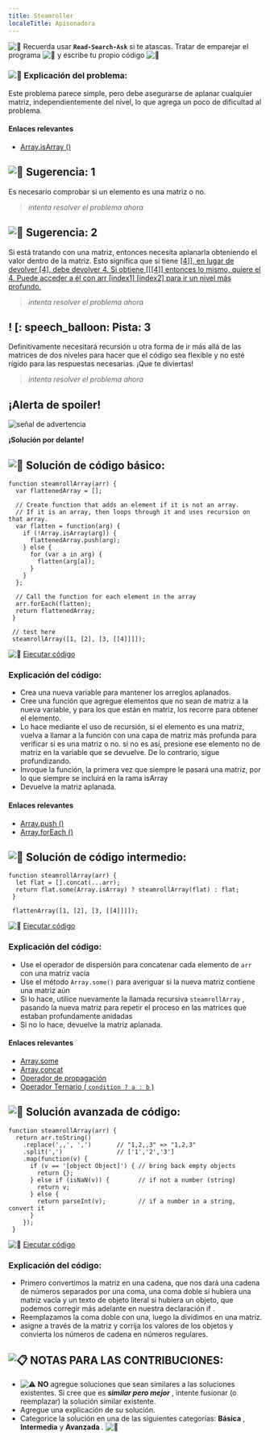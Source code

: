 ```yaml
---
title: Steamroller
localeTitle: Apisonadora
---
```

![:triangular_flag_on_post:](https://forum.freecodecamp.com/images/emoji/emoji_one/triangular_flag_on_post.png?v=3 ": triangular_flag_on_post:") Recuerda usar **`Read-Search-Ask`** si te atascas. Tratar de emparejar el programa ![:busts_in_silhouette:](https://forum.freecodecamp.com/images/emoji/emoji_one/busts_in_silhouette.png?v=3 ": busts_in_silhouette:") y escribe tu propio código ![:pencil:](https://forum.freecodecamp.com/images/emoji/emoji_one/pencil.png?v=3 ":lápiz:")

### ![:checkered_flag:](https://forum.freecodecamp.com/images/emoji/emoji_one/checkered_flag.png?v=3 ":bandera a cuadros:") Explicación del problema:

Este problema parece simple, pero debe asegurarse de aplanar cualquier matriz, independientemente del nivel, lo que agrega un poco de dificultad al problema.

#### Enlaces relevantes

*   [Array.isArray ()](http://forum.freecodecamp.com/t/javascript-array-isarray/14284)

## ![:speech_balloon:](https://forum.freecodecamp.com/images/emoji/emoji_one/speech_balloon.png?v=3 ": speech_balloon:") Sugerencia: 1

Es necesario comprobar si un elemento es una matriz o no.

> _intenta resolver el problema ahora_

## ![:speech_balloon:](https://forum.freecodecamp.com/images/emoji/emoji_one/speech_balloon.png?v=3 ": speech_balloon:") Sugerencia: 2

Si está tratando con una matriz, entonces necesita aplanarla obteniendo el valor dentro de la matriz. Esto significa que si tiene [\[4\]\], en lugar de devolver \[4\], debe devolver 4. Si obtiene \[\[\[4\]\] entonces lo mismo, quiere el 4. Puede acceder a él con arr \[index1\] \[index2\] para ir un nivel más profundo.](https://forum.freecodecamp.com/images/emoji/emoji_one/speech_balloon.png?v=3 ":speech_balloon:")

> _intenta resolver el problema ahora_

## ! \[: speech\_balloon: Pista: 3

Definitivamente necesitará recursión u otra forma de ir más allá de las matrices de dos niveles para hacer que el código sea flexible y no esté rígido para las respuestas necesarias. ¡Que te diviertas!

> _intenta resolver el problema ahora_

## ¡Alerta de spoiler!

![señal de advertencia](//discourse-user-assets.s3.amazonaws.com/original/2X/2/2d6c412a50797771301e7ceabd554cef4edcd74d.gif)

**¡Solución por delante!**

## ![:beginner:](https://forum.freecodecamp.com/images/emoji/emoji_one/beginner.png?v=3 ":principiante:") Solución de código básico:
```
function steamrollArray(arr) { 
  var flattenedArray = []; 
 
  // Create function that adds an element if it is not an array. 
  // If it is an array, then loops through it and uses recursion on that array. 
  var flatten = function(arg) { 
    if (!Array.isArray(arg)) { 
      flattenedArray.push(arg); 
    } else { 
      for (var a in arg) { 
        flatten(arg[a]); 
      } 
    } 
  }; 
 
  // Call the function for each element in the array 
  arr.forEach(flatten); 
  return flattenedArray; 
 } 
 
 // test here 
 steamrollArray([1, [2], [3, [[4]]]]); 
```

![:rocket:](https://forum.freecodecamp.com/images/emoji/emoji_one/rocket.png?v=3 ":cohete:") [Ejecutar código](https://repl.it/CLnh/0)

### Explicación del código:

*   Crea una nueva variable para mantener los arreglos aplanados.
*   Cree una función que agregue elementos que no sean de matriz a la nueva variable, y para los que están en matriz, los recorre para obtener el elemento.
*   Lo hace mediante el uso de recursión, si el elemento es una matriz, vuelva a llamar a la función con una capa de matriz más profunda para verificar si es una matriz o no. si no es así, presione ese elemento no de matriz en la variable que se devuelve. De lo contrario, sigue profundizando.
*   Invoque la función, la primera vez que siempre le pasará una matriz, por lo que siempre se incluirá en la rama isArray
*   Devuelve la matriz aplanada.

#### Enlaces relevantes

*   [Array.push ()](http://forum.freecodecamp.com/t/javascript-array-prototype-push/14298)
*   [Array.forEach ()](http://forum.freecodecamp.com/t/javascript-array-prototype-foreach/14290)

## ![:sunflower:](https://forum.freecodecamp.com/images/emoji/emoji_one/sunflower.png?v=3 ":girasol:") Solución de código intermedio:
```
function steamrollArray(arr) { 
  let flat = [].concat(...arr); 
  return flat.some(Array.isArray) ? steamrollArray(flat) : flat; 
 } 
 
 flattenArray([1, [2], [3, [[4]]]]); 
```

![:rocket:](https://forum.freecodecamp.com/images/emoji/emoji_one/rocket.png?v=3 ":cohete:") [Ejecutar código](https://repl.it/CLni/0)

### Explicación del código:

*   Use el operador de dispersión para concatenar cada elemento de `arr` con una matriz vacía
*   Use el método `Array.some()` para averiguar si la nueva matriz contiene una matriz aún
*   Si lo hace, utilice nuevamente la llamada recursiva `steamrollArray` , pasando la nueva matriz para repetir el proceso en las matrices que estaban profundamente anidadas
*   Si no lo hace, devuelve la matriz aplanada.

#### Enlaces relevantes

*   [Array.some](https://developer.mozilla.org/en-US/docs/Web/JavaScript/Reference/Global_Objects/Array/some)
*   [Array.concat](http://forum.freecodecamp.com/t/javascript-array-prototype-concat/14286)
*   [Operador de propagación](https://developer.mozilla.org/en-US/docs/Web/JavaScript/Reference/Operators/Spread_operator)
*   [Operador Ternario ( `condition ? a : b` )](https://developer.mozilla.org/en-US/docs/Web/JavaScript/Reference/Operators/Conditional_Operator)

## ![:rotating_light:](https://forum.freecodecamp.com/images/emoji/emoji_one/rotating_light.png?v=3 ": rotando luz:") Solución avanzada de código:
```
function steamrollArray(arr) { 
  return arr.toString() 
    .replace(',,', ',')       // "1,2,,3" => "1,2,3" 
    .split(',')               // ['1','2','3'] 
    .map(function(v) { 
      if (v == '[object Object]') { // bring back empty objects 
        return {}; 
      } else if (isNaN(v)) {        // if not a number (string) 
        return v; 
      } else { 
        return parseInt(v);         // if a number in a string, convert it 
      } 
    }); 
 } 
```

![:rocket:](https://forum.freecodecamp.com/images/emoji/emoji_one/rocket.png?v=3 ":cohete:") [Ejecutar código](https://repl.it/CpDy/4)

### Explicación del código:

*   Primero convertimos la matriz en una cadena, que nos dará una cadena de números separados por una coma, una coma doble si hubiera una matriz vacía y un texto de objeto literal si hubiera un objeto, que podemos corregir más adelante en nuestra declaración if .
*   Reemplazamos la coma doble con una, luego la dividimos en una matriz.
*   asigne a través de la matriz y corrija los valores de los objetos y convierta los números de cadena en números regulares.

## ![:clipboard:](https://forum.freecodecamp.com/images/emoji/emoji_one/clipboard.png?v=3 ":portapapeles:") NOTAS PARA LAS CONTRIBUCIONES:

*   ![:warning:](https://forum.freecodecamp.com/images/emoji/emoji_one/warning.png?v=3 ":advertencia:") **NO** agregue soluciones que sean similares a las soluciones existentes. Si cree que es **_similar pero mejor_** , intente fusionar (o reemplazar) la solución similar existente.
*   Agregue una explicación de su solución.
*   Categorice la solución en una de las siguientes categorías: **Básica** , **Intermedia** y **Avanzada** . ![:traffic_light:](https://forum.freecodecamp.com/images/emoji/emoji_one/traffic_light.png?v=3 ":semáforo:")

